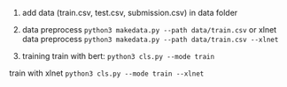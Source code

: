 1. add data (train.csv, test.csv, submission.csv) in data folder

2. data preprocess
`python3 makedata.py --path data/train.csv` 
or xlnet data preprocess
`python3 makedata.py --path data/train.csv --xlnet`

3. training
train with bert:
`python3 cls.py --mode train`

train with xlnet
`python3 cls.py --mode train --xlnet`




